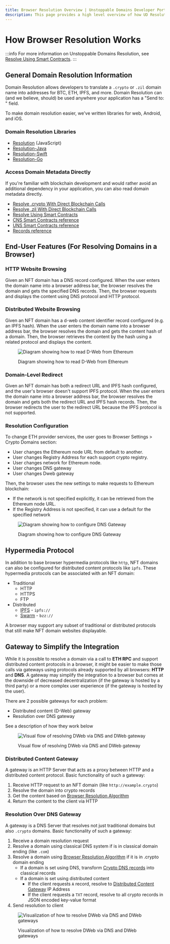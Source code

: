 ```yaml
---
title: Browser Resolution Overview | Unstoppable Domains Developer Portal
description: This page provides a high level overview of how UD Resolution works when resolving domains using a traditional HTTP Web Browser or a Dapp Browser.
---
```


# How Browser Resolution Works

:::info
For more information on Unstoppable Domains Resolution, see [Resolve Using Smart Contracts](/resolution-integration-methods/direct-blockchain-calls/resolve-eth-smart-contracts.md).
:::

## General Domain Resolution Information

Domain Resolution allows developers to translate a `.crypto` or `.zil` domain name into addresses for BTC, ETH, IPFS, and more. Domain Resolution can (and we believe, should) be used anywhere your application has a "Send to: " field.

To make domain resolution easier, we've written libraries for web, Android, and iOS.

### Domain Resolution Libraries

* [Resolution](/developer-toolkit/resolution-integration-methods/resolution-libraries/resolution.md) (JavaScript)
* [Resolution-Java](/developer-toolkit/resolution-integration-methods/resolution-libraries/resolution-java.md)
* [Resolution-Swift](/developer-toolkit/resolution-integration-methods/resolution-libraries/resolution-swift.md)
* [Resolution-Go](/developer-toolkit/resolution-integration-methods/resolution-libraries/resolution-go.md)

### Access Domain Metadata Directly

If you're familiar with blockchain development and would rather avoid an additional dependency in your application, you can also read domain metadata directly.

* [Resolve .crypto With Direct Blockchain Calls](/developer-toolkit/resolution-integration-methods/direct-blockchain-calls/resolve-unstoppable-domain-names.md)
* [Resolve .zil With Direct Blockchain Calls](/developer-toolkit/resolution-integration-methods/direct-blockchain-calls/resolve-zil-without-libraries.md)
* [Resolve Using Smart Contracts](/developer-toolkit/resolution-integration-methods/direct-blockchain-calls/resolve-eth-smart-contracts.md)
* [CNS Smart Contracts reference](/developer-toolkit/reference/smart-contracts/cns-smart-contracts.md)
* [UNS Smart Contracts reference](/developer-toolkit/reference/smart-contracts/uns-smart-contracts.md)
* [Records reference](/developer-toolkit/reference/records-reference.md)

## End-User Features (For Resolving Domains in a Browser)

### HTTP Website Browsing

Given an NFT domain has a DNS record configured. When the user enters the domain name into a browser address bar, the browser resolves the domain and gets the specified DNS records. Then, the browser requests and displays the content using DNS protocol and HTTP protocol.

### Distributed Website Browsing

Given an NFT domain has a d-web content identifier record configured (e.g. an IPFS hash). When the user enters the domain name into a browser address bar, the browser resolves the domain and gets the content hash of a domain. Then, the browser retrieves the content by the hash using a related protocol and displays the content.

<figure>

![Diagram showing how to read D-Web from Ethereum](/images/overview\_read\_dweb\_website\_from\_ethereum\_and\_decentralized\_network.png '#width=75%')

<figcaption>Diagram showing how to read D-Web from Ethereum</figcaption>
</figure>

### Domain-Level Redirect

Given an NFT domain has both a redirect URL and IPFS hash configured, and the user's browser doesn't support IPFS protocol. When the user enters the domain name into a browser address bar, the browser resolves the domain and gets both the redirect URL and IPFS hash records. Then, the browser redirects the user to the redirect URL because the IPFS protocol is not supported.

### Resolution Configuration

To change ETH provider services, the user goes to Browser Settings > Crypto Domains section:

* User changes the Ethereum node URL from default to another.
* User changes Registry Address for each support crypto registry.
* User changes network for Ethereum node.
* User changes DNS gateway
* User changes Dweb gateway

Then, the browser uses the new settings to make requests to Ethereum blockchain:

* If the network is not specified explicitly, it can be retrieved from the Ethereum node URL.
* If the Registry Address is not specified, it can use a default for the specified network

<figure>

![Diagram showing how to configure DNS Gateway](/images/configure\_dns\_gateway.png '#width=75%')

<figcaption>Diagram showing how to configure DNS Gateway</figcaption>
</figure>

## Hypermedia Protocol

In addition to base browser hypermedia protocols like `http`, NFT domains can also be configured for distributed content protocols like `ipfs`. These hypermedia protocols can be associated with an NFT domain:

* Traditional
  * HTTP
  * HTTPS
  * FTP
* Distributed
  * [IPFS](https://en.wikipedia.org/wiki/InterPlanetary\_File\_System) - `ipfs://`
  * [Swarm](https://docs.ethswarm.org/docs/) - `bzz://`

A browser may support any subset of traditional or distributed protocols that still make NFT domain websites displayable.

## Gateway to Simplify the Integration

While it is possible to resolve a domain via a call to **ETH RPC** and support distributed content protocols in a browser, it might be easier to make those calls via gateways using protocols already supported by all browsers: **HTTP** and **DNS**. A gateway may simplify the integration to a browser but comes at the downside of decreased decentralization (if the gateway is hosted by a third party) or a more complex user experience (if the gateway is hosted by the user).

There are 2 possible gateways for each problem:

* Distributed content (D-Web) gateway
* Resolution over DNS gateway

See a description of how they work below

<figure>

![Visual flow of resolving DWeb via DNS and DWeb gateway](/images/overview\_dweb\_website\_via\_dns\_dweb\_gateways.png '#width=75%')

<figcaption>Visual flow of resolving DWeb via DNS and DWeb gateway</figcaption>
</figure>

### Distributed Content Gateway

A gateway is an HTTP Server that acts as a proxy between HTTP and a distributed content protocol. Basic functionality of such a gateway:

1. Receive HTTP request to an NFT domain (like `http://example.crypto`)
2. Resolve the domain into crypto records
3. Get the content based on [Browser Resolution Algorithm](browser-resolution-algorithm.md)
4. Return the content to the client via HTTP

### Resolution Over DNS Gateway

A gateway is a DNS Server that resolves not just traditional domains but also `.crypto` domains. Basic functionality of such a gateway:

1. Receive a domain resolution request
2. Resolve a domain using classical DNS system if is in classical domain ending (like `.com`)
3. Resolve a domain using [Browser Resolution Algorithm](browser-resolution-algorithm.md) if it is in .crypto domain ending
   * If a domain is set using DNS, transform [Crypto DNS records](browser-resolution-algorithm.md#dns-records) into classical records
   * If a domain is set using distributed content
     * If the client requests `A` record, resolve to [Distributed Content Gateway](#distributed-content-gateway) IP Address
     * If the client requests a `TXT` record, resolve to all crypto records in JSON encoded key-value format
4. Send resolution to client

<figure>

![Visualization of how to resolve DWeb via DNS and DWeb gateways](/images/resolve\_dweb\_website\_via\_dns\_gateway\_and\_dweb\_gateway.png '#width=75%')

<figcaption>Visualization of how to resolve DWeb via DNS and DWeb gateways</figcaption>
</figure>
